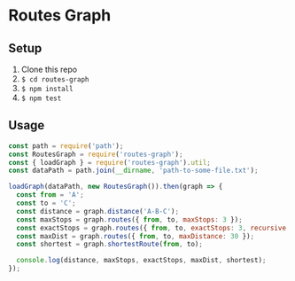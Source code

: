 Routes Graph
=============

Setup
------
1. Clone this repo
2. `$ cd routes-graph`
3. `$ npm install`
4. `$ npm test`

Usage
-----

```JavaScript
const path = require('path');
const RoutesGraph = require('routes-graph');
const { loadGraph } = require('routes-graph').util;
const dataPath = path.join(__dirname, 'path-to-some-file.txt');

loadGraph(dataPath, new RoutesGraph()).then(graph => {
  const from = 'A';
  const to = 'C';
  const distance = graph.distance('A-B-C');
  const maxStops = graph.routes({ from, to, maxStops: 3 });
  const exactStops = graph.routes({ from, to, exactStops: 3, recursive: true });
  const maxDist = graph.routes({ from, to, maxDistance: 30 });
  const shortest = graph.shortestRoute(from, to);

  console.log(distance, maxStops, exactStops, maxDist, shortest);
});
```
